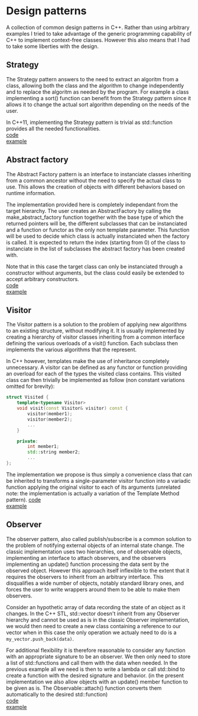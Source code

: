 # Design patterns

A collection of common design patterns in C++. Rather than using arbitrary examples I tried to take advantage of the generic programming capability of C++ to implement context-free classes. However this also means that I had to take some liberties with the design.

## Strategy

The Strategy pattern answers to the need to extract an algoritm from a class, allowing both the class and the algorithm to change independently and to replace the algoritm as needed by the program. For example a class implementing a sort() function can benefit from the Strategy pattern since it allows it to change the actual sort algorithm depending on the needs of the user.  

In C++11, implementing the Strategy pattern is trivial as std::function provides all the needed functionalities.  
[code](https://github.com/de-passage/design-patterns.cpp/blob/master/include/strategy.hpp)  
[example](https://github.com/de-passage/design-patterns.cpp/blob/master/examples/strategy.cpp)  

## Abstract factory

The Abstract Factory pattern is an interface to instanciate classes inheriting from a common ancestor without the need to specify the actual class to use. This allows the creation of objects with different behaviors based on runtime information.  

The implementation provided here is completely independant from the target hierarchy. The user creates an AbstractFactory by calling the make_abstract_factory function together with the base type of which the returned pointers will be, the different subclasses that can be instanciated and a function or functor as the only non template parameter. This function will be used to decide which class is actually instanciated when the factory is called. It is expected to return the index (starting from 0) of the class to instanciate in the list of subclasses the abstract factory has been created with.

Note that in this case the target class can only be instanciated through a constructor without arguments, but the class could easily be extended to accept arbitrary constructors.  
[code](https://github.com/de-passage/design-patterns.cpp/blob/master/include/abstract_factory.hpp)  
[example](https://github.com/de-passage/design-patterns.cpp/blob/master/examples/abstract_factory.cpp)  

## Visitor

The Visitor pattern is a solution to the problem of applying new algorithms to an existing structure, without modifying it. It is usually implemented by creating a hierarchy of visitor classes inheriting from a common interface defining the various overloads of a visit() function. Each subclass then implements the various algorithms that the represent.  

In C++ however, templates make the use of inheritance completely unnecessary. A visitor can be defined as any functor or function providing an overload for each of the types the visited class contains. This visited class can then trivially be implemented as follow (non constant variations omitted for brevity):
```c++
struct Visited {
	template<typename Visitor>
	void visit(const Visitor& visitor) const {
		visitor(member1);
		visitor(member2);
		...
	}

	private:
		int member1;
		std::string member2;
		...
};
```
The implementation we propose is thus simply a convenience class that can be inherited to transforms a single-parameter visitor function into a variadic function applying the original visitor to each of its arguments (unrelated note: the implementation is actually a variation of the Template Method pattern). 
[code](https://github.com/de-passage/design-patterns.cpp/blob/master/include/visitor.hpp)  
[example](https://github.com/de-passage/design-patterns.cpp/blob/master/examples/visitor.cpp)  

## Observer

The observer pattern, also called publish/subscribe is a common solution to the problem of notifying external objects of an internal state change. The classic implementation uses two hierarchies, one of observable objects, implementing an interface to attach observers, and the observers implementing an update() function processing the data sent by the observed object. However this approach itself inflexible to the extent that it requires the observers to inherit from an arbitrary interface. This disqualifies a wide number of objects, notably standard library ones, and forces the user to write wrappers around them to be able to make them observers.  

Consider an hypothetic array of data recording the state of an object as it changes. In the C++ STL, std::vector doesn't inherit from any Observer hierarchy and cannot be used as is in the classic Observer implementation, we would then need to create a new class containing a reference to our vector when in this case the only operation we actualy need to do is a `my_vector.push_back(data)`.  

For additional flexibility it is therefore reasonable to consider any function with an appropriate signature to be an observer. We then only need to store a list of std::functions and call them with the data when needed. In the previous example all we need is then to write a lambda or call std::bind to create a function with the desired signature and behavior. (in the present implementation we also allow objects with an update() member function to be given as is. The Observable::attach() function converts them automatically to the desired std::function)  
[code](https://github.com/de-passage/design-patterns.cpp/blob/master/include/observer.hpp)  
[example](https://github.com/de-passage/design-patterns.cpp/blob/master/examples/observer.cpp)  

